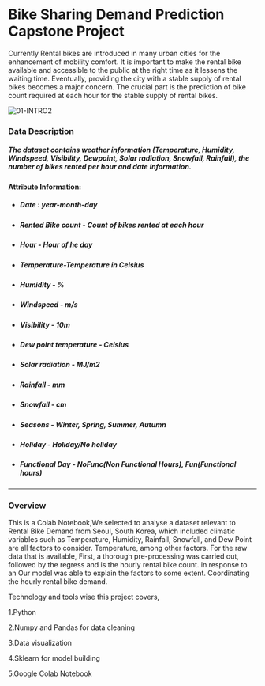 # Bike Sharing Demand Prediction Capstone Project
Currently Rental bikes are introduced in many urban cities for the enhancement of mobility comfort. It is important to make the rental bike available and accessible to the public at the right time as it lessens the waiting time. Eventually, providing the city with a stable supply of rental bikes becomes a major concern. The crucial part is the prediction of bike count required at each hour for the stable supply of rental bikes.

![01-INTRO2](https://user-images.githubusercontent.com/32620288/136737651-36f0b131-6cec-4104-a2ea-b31906135c3d.jpg)

### <b> Data Description </b>

##### <b> The dataset contains weather information (Temperature, Humidity, Windspeed, Visibility, Dewpoint, Solar radiation, Snowfall, Rainfall), the number of bikes rented per hour and date information.</b>


#### <b>Attribute Information: </b>

* ##### Date : year-month-day
* ##### Rented Bike count - Count of bikes rented at each hour
* ##### Hour - Hour of he day
* ##### Temperature-Temperature in Celsius
* ##### Humidity - %
* ##### Windspeed - m/s
* ##### Visibility - 10m
* ##### Dew point temperature - Celsius
* ##### Solar radiation - MJ/m2
* ##### Rainfall - mm
* ##### Snowfall - cm
* ##### Seasons - Winter, Spring, Summer, Autumn
* ##### Holiday - Holiday/No holiday
* ##### Functional Day - NoFunc(Non Functional Hours), Fun(Functional hours)


-----------------------------------------------------------------------------------------------------------------------------------------------------------------------------------

### Overview

This is a Colab Notebook,We selected to analyse a dataset relevant to Rental Bike Demand from Seoul, South Korea, which included climatic variables such as Temperature, Humidity, Rainfall, Snowfall, and Dew Point are all factors to consider. Temperature, among other factors. For the raw data that is available, First, a thorough pre-processing was carried out, followed by the regress and is the hourly rental bike count. in response to an Our model was able to explain the factors to some extent. Coordinating the hourly rental bike demand.

Technology and tools wise this project covers,

1.Python

2.Numpy and Pandas for data cleaning

3.Data visualization

4.Sklearn for model building

5.Google Colab Notebook
